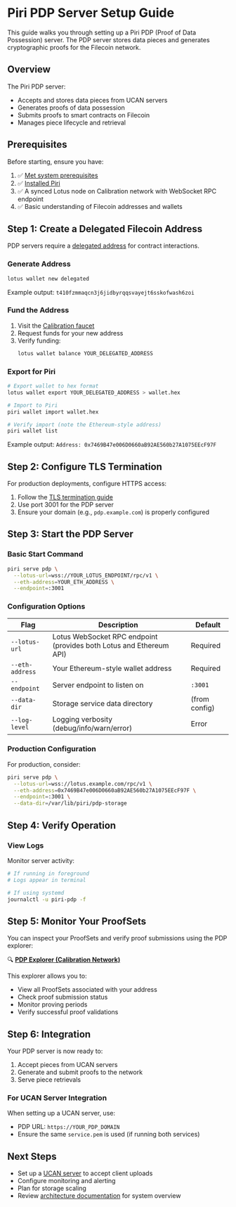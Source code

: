 # Piri PDP Server Setup Guide

This guide walks you through setting up a Piri PDP (Proof of Data Possession) server. The PDP server stores data pieces and generates cryptographic proofs for the Filecoin network.

## Overview

The Piri PDP server:
- Accepts and stores data pieces from UCAN servers
- Generates proofs of data possession
- Submits proofs to smart contracts on Filecoin
- Manages piece lifecycle and retrieval

## Prerequisites

Before starting, ensure you have:

1. ✅ [Met system prerequisites](../common/prerequisites.md)
2. ✅ [Installed Piri](../common/piri-installation.md)
3. ✅ A synced Lotus node on Calibration network with WebSocket RPC endpoint
4. ✅ Basic understanding of Filecoin addresses and wallets

## Step 1: Create a Delegated Filecoin Address

PDP servers require a [delegated address](https://docs.filecoin.io/smart-contracts/filecoin-evm-runtime/address-types#delegated-addresses) for contract interactions.

### Generate Address

```bash
lotus wallet new delegated
```

Example output: `t410fzmmaqcn3j6jidbyrqqsvayejt6sskofwash6zoi`

### Fund the Address

1. Visit the [Calibration faucet](https://faucet.calibnet.chainsafe-fil.io/funds.html)
2. Request funds for your new address
3. Verify funding:
   ```bash
   lotus wallet balance YOUR_DELEGATED_ADDRESS
   ```

### Export for Piri

```bash
# Export wallet to hex format
lotus wallet export YOUR_DELEGATED_ADDRESS > wallet.hex

# Import to Piri
piri wallet import wallet.hex

# Verify import (note the Ethereum-style address)
piri wallet list
```

Example output: `Address: 0x7469B47e006D0660aB92AE560b27A1075EEcF97F`

## Step 2: Configure TLS Termination

For production deployments, configure HTTPS access:

1. Follow the [TLS termination guide](../common/tls-termination.md)
2. Use port 3001 for the PDP server
3. Ensure your domain (e.g., `pdp.example.com`) is properly configured

## Step 3: Start the PDP Server

### Basic Start Command

```bash
piri serve pdp \
  --lotus-url=wss://YOUR_LOTUS_ENDPOINT/rpc/v1 \
  --eth-address=YOUR_ETH_ADDRESS \
  --endpoint=:3001
```

### Configuration Options

| Flag | Description | Default       |
|------|-------------|---------------|
| `--lotus-url` | Lotus WebSocket RPC endpoint (provides both Lotus and Ethereum API) | Required      |
| `--eth-address` | Your Ethereum-style wallet address | Required      |
| `--endpoint` | Server endpoint to listen on | `:3001`       |
| `--data-dir` | Storage service data directory | (from config) |
| `--log-level` | Logging verbosity (debug/info/warn/error) | Error         |

### Production Configuration

For production, consider:

```bash
piri serve pdp \
  --lotus-url=wss://lotus.example.com/rpc/v1 \
  --eth-address=0x7469B47e006D0660aB92AE560b27A1075EEcF97F \
  --endpoint=:3001 \
  --data-dir=/var/lib/piri/pdp-storage
```

## Step 4: Verify Operation

### View Logs

Monitor server activity:
```bash
# If running in foreground
# Logs appear in terminal

# If using systemd
journalctl -u piri-pdp -f
```

## Step 5: Monitor Your ProofSets

You can inspect your ProofSets and verify proof submissions using the PDP explorer:

🔍 **[PDP Explorer (Calibration Network)](https://pdpscan.vercel.app/calibration)**

This explorer allows you to:
- View all ProofSets associated with your address
- Check proof submission status
- Monitor proving periods
- Verify successful proof validations

## Step 6: Integration

Your PDP server is now ready to:
1. Accept pieces from UCAN servers
2. Generate and submit proofs to the network
3. Serve piece retrievals

### For UCAN Server Integration

When setting up a UCAN server, use:
- PDP URL: `https://YOUR_PDP_DOMAIN`
- Ensure the same `service.pem` is used (if running both services)

## Next Steps

- Set up a [UCAN server](./ucan-server.md) to accept client uploads
- Configure monitoring and alerting
- Plan for storage scaling
- Review [architecture documentation](../architecture.md) for system overview